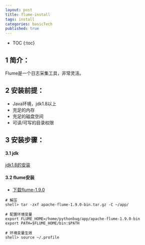 ```yaml
---
layout: post
title: flume-install
tags: install
categories: basicTech
published: true
---
```


* TOC
{:toc}


## 1 简介：
Flume是一个日志采集工具，非常灵活。

## 2 安装前提：
- Java环境，jdk1.8以上
- 充足的内存
- 充足的磁盘空间
- 可读/可写的目录权限

## 3 安装步骤：
#### 3.1 jdk
[jdk1.8的安装](https://www.pythonbug.com/basictech/jdk1.8-install/)

#### 3.2 flume安装
- [下载flume-1.9.0](http://mirror.bit.edu.cn/apache/flume/1.9.0/apache-flume-1.9.0-bin.tar.gz)

~~~shell
# 解压
shell> tar -zxf apache-flume-1.9.0-bin.tar.gz -C ~/app/

# 配置环境变量
export FLUME_HOME=/home/pythonbug/app/apache-flume-1.9.0-bin
export PATH=$FLUME_HOME/bin:$PATH

# 环境变量生效
shell> source ~/.profile
~~~
